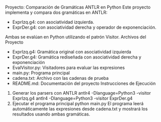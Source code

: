 Proyecto: Comparación de Gramáticas ANTLR en Python
Este proyecto implementa y compara dos gramáticas en ANTLR:

- ExprIzq.g4: con asociatividad izquierda.
- ExprDer.g4: con asociatividad derecha y operador de exponenciación.

Ambas se evalúan en Python utilizando el patrón Visitor.
Archivos del Proyecto
- ExprIzq.g4: Gramática original con asociatividad izquierda
- ExprDer.g4: Gramática rediseñada con asociatividad derecha y exponenciación
- EvalVisitor.py: Visitadores para evaluar las expresiones
- main.py: Programa principal
- cadena.txt: Archivo con las cadenas de prueba
- README.md: Documentación del proyecto
 Instrucciones de Ejecución
1. Generar los parsers con ANTLR
antlr4 -Dlanguage=Python3 -visitor ExprIzq.g4
antlr4 -Dlanguage=Python3 -visitor ExprDer.g4
2. Ejecutar el programa principal
python main.py
El programa leerá automáticamente las expresiones desde cadena.txt y mostrará los resultados usando ambas gramáticas.

